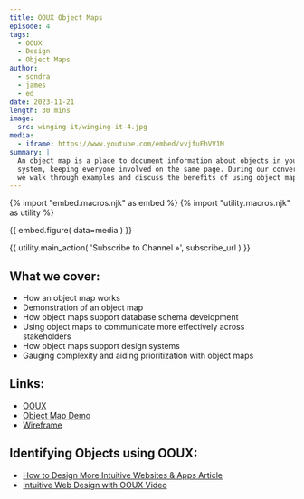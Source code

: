 ```yaml
---
title: OOUX Object Maps
episode: 4
tags:
  - OOUX
  - Design
  - Object Maps
author:
  - sondra
  - james
  - ed
date: 2023-11-21
length: 30 mins
image:
  src: winging-it/winging-it-4.jpg
media:
  - iframe: https://www.youtube.com/embed/vvjfuFhVV1M
summary: |
  An object map is a place to document information about objects in your digital
  system, keeping everyone involved on the same page. During our conversation,
  we walk through examples and discuss the benefits of using object maps.
---
```


{% import "embed.macros.njk" as embed %}
{% import "utility.macros.njk" as utility %}

{{ embed.figure(
  data=media
) }}

{{ utility.main_action(
  'Subscribe to Channel »',
  subscribe_url
) }}

## What we cover:

- How an object map works
- Demonstration of an object map
- How object maps support database schema development
- Using object maps to communicate more effectively across stakeholders
- How object maps support design systems
- Gauging complexity and aiding prioritization with object maps

## Links:

- [OOUX](https://www.ooux.com/)
- [Object Map Demo](https://xd.adobe.com/view/0941ed26-762a-48b7-88e2-0e89f5b1307f-5c12/?fullscreen)
- [Wireframe](https://xd.adobe.com/view/930b3686-1ec4-4043-a6e1-6b6caedb9cd3-c658/?fullscreen)

## Identifying Objects using OOUX:

- [How to Design More Intuitive Websites & Apps Article](https://www.oddbird.net/2023/11/09/unintuitive-objects/)
- [Intuitive Web Design with OOUX Video](https://www.oddbird.net/2023/10/24/winging-it-03/)
